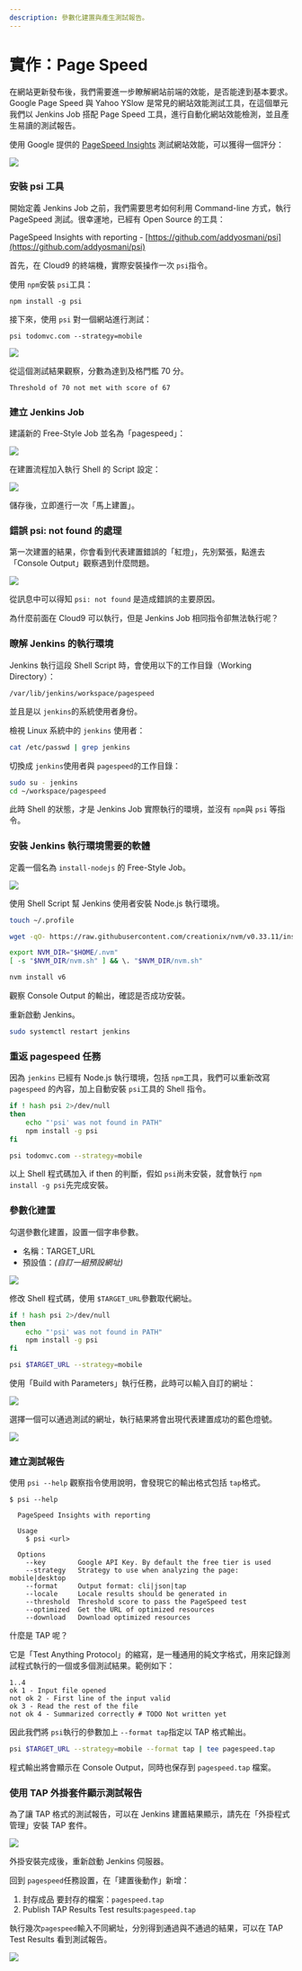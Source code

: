 ```yaml
---
description: 參數化建置與產生測試報告。
---
```


# 實作：Page Speed

在網站更新發布後，我們需要進一步瞭解網站前端的效能，是否能達到基本要求。Google Page Speed 與 Yahoo YSlow 是常見的網站效能測試工具，在這個單元我們以 Jenkins Job 搭配 Page Speed 工具，進行自動化網站效能檢測，並且產生易讀的測試報告。

使用 Google 提供的 [PageSpeed Insights](https://developers.google.com/speed/pagespeed/insights/?hl=zh-TW) 測試網站效能，可以獲得一個評分：

![](.gitbook/assets/image%20%2879%29.png)

### 安裝 psi 工具

開始定義 Jenkins Job 之前，我們需要思考如何利用 Command-line 方式，執行 PageSpeed 測試。很幸運地，已經有 Open Source 的工具：

PageSpeed Insights with reporting - [https://github.com/addyosmani/psi](https://github.com/addyosmani/psi)

首先，在 Cloud9 的終端機，實際安裝操作一次 `psi`指令。

使用 `npm`安裝 `psi`工具：

```text
npm install -g psi
```

接下來，使用 `psi` 對一個網站進行測試：

```text
psi todomvc.com --strategy=mobile
```

![](.gitbook/assets/image%20%2857%29.png)

從這個測試結果觀察，分數為達到及格門檻 70 分。

```text
Threshold of 70 not met with score of 67
```

### 建立 Jenkins Job

建議新的 Free-Style Job 並名為「pagespeed」：

![](.gitbook/assets/image%20%281%29.png)

在建置流程加入執行 Shell 的 Script 設定：

![](.gitbook/assets/image%20%2837%29.png)

儲存後，立即進行一次「馬上建置」。

### 錯誤 psi: not found 的處理

第一次建置的結果，你會看到代表建置錯誤的「紅燈」，先別緊張，點進去「Console Output」觀察遇到什麼問題。 

![](.gitbook/assets/image%20%2856%29.png)

從訊息中可以得知 `psi: not found` 是造成錯誤的主要原因。

為什麼前面在 Cloud9 可以執行，但是 Jenkins Job 相同指令卻無法執行呢？

### 瞭解 Jenkins 的執行環境

Jenkins 執行這段 Shell Script 時，會使用以下的工作目錄（Working Directory）：

```text
/var/lib/jenkins/workspace/pagespeed
```

並且是以 `jenkins`的系統使用者身份。

檢視 Linux 系統中的 `jenkins` 使用者：

```bash
cat /etc/passwd | grep jenkins
```

切換成 `jenkins`使用者與 `pagespeed`的工作目錄：

```bash
sudo su - jenkins
cd ~/workspace/pagespeed
```

此時 Shell 的狀態，才是 Jenkins Job 實際執行的環境，並沒有 `npm`與 `psi` 等指令。

### 安裝 Jenkins 執行環境需要的軟體

定義一個名為 `install-nodejs` 的 Free-Style Job。

![](.gitbook/assets/image%20%2826%29.png)

使用 Shell Script 幫 Jenkins 使用者安裝 Node.js 執行環境。

```bash
touch ~/.profile

wget -qO- https://raw.githubusercontent.com/creationix/nvm/v0.33.11/install.sh | bash

export NVM_DIR="$HOME/.nvm"
[ -s "$NVM_DIR/nvm.sh" ] && \. "$NVM_DIR/nvm.sh"

nvm install v6
```

觀察 Console Output 的輸出，確認是否成功安裝。

重新啟動 Jenkins。

```bash
sudo systemctl restart jenkins
```

### 重返 pagespeed 任務

因為 `jenkins` 已經有 Node.js 執行環境，包括 `npm`工具，我們可以重新改寫 `pagespeed` 的內容，加上自動安裝 `psi`工具的 Shell 指令。

```bash
if ! hash psi 2>/dev/null
then
    echo "'psi' was not found in PATH"
    npm install -g psi
fi

psi todomvc.com --strategy=mobile
```

以上 Shell 程式碼加入 if then 的判斷，假如 `psi`尚未安裝，就會執行 `npm install -g psi`先完成安裝。

### 參數化建置

勾選參數化建置，設置一個字串參數。

* 名稱：TARGET\_URL
* 預設值：_\(自訂一組預設網址\)_

![](.gitbook/assets/image%20%2876%29.png)

修改 Shell 程式碼，使用 `$TARGET_URL`參數取代網址。

```bash
if ! hash psi 2>/dev/null
then
    echo "'psi' was not found in PATH"
    npm install -g psi
fi

psi $TARGET_URL --strategy=mobile
```

使用「Build with Parameters」執行任務，此時可以輸入自訂的網址：

![](.gitbook/assets/image%20%2870%29.png)

選擇一個可以通過測試的網址，執行結果將會出現代表建置成功的藍色燈號。

![](.gitbook/assets/image%20%289%29.png)

### 建立測試報告

使用 `psi --help` 觀察指令使用說明，會發現它的輸出格式包括 `tap`格式。

```text
$ psi --help

  PageSpeed Insights with reporting

  Usage
    $ psi <url>

  Options
    --key        Google API Key. By default the free tier is used
    --strategy   Strategy to use when analyzing the page: mobile|desktop
    --format     Output format: cli|json|tap
    --locale     Locale results should be generated in
    --threshold  Threshold score to pass the PageSpeed test
    --optimized  Get the URL of optimized resources
    --download   Download optimized resources
```

什麼是 TAP 呢？

它是「Test Anything Protocol」的縮寫，是一種通用的純文字格式，用來記錄測試程式執行的一個或多個測試結果。範例如下：

```text
1..4
ok 1 - Input file opened
not ok 2 - First line of the input valid
ok 3 - Read the rest of the file
not ok 4 - Summarized correctly # TODO Not written yet
```

因此我們將 `psi`執行的參數加上 `--format tap`指定以 TAP 格式輸出。

```bash
psi $TARGET_URL --strategy=mobile --format tap | tee pagespeed.tap
```

程式輸出將會顯示在 Console Output，同時也保存到 `pagespeed.tap` 檔案。

### 使用 TAP 外掛套件顯示測試報告

為了讓 TAP 格式的測試報告，可以在 Jenkins 建置結果顯示，請先在「外掛程式管理」安裝 TAP 套件。

![](.gitbook/assets/image%20%2849%29.png)

外掛安裝完成後，重新啟動 Jenkins 伺服器。

回到 `pagespeed`任務設置，在「建置後動作」新增：

1. 封存成品 要封存的檔案：`pagespeed.tap`
2. Publish TAP Results Test results:`pagespeed.tap`

執行幾次`pagespeed`輸入不同網址，分別得到通過與不通過的結果，可以在 TAP Test Results 看到測試報告。

![](.gitbook/assets/image%20%2814%29.png)



